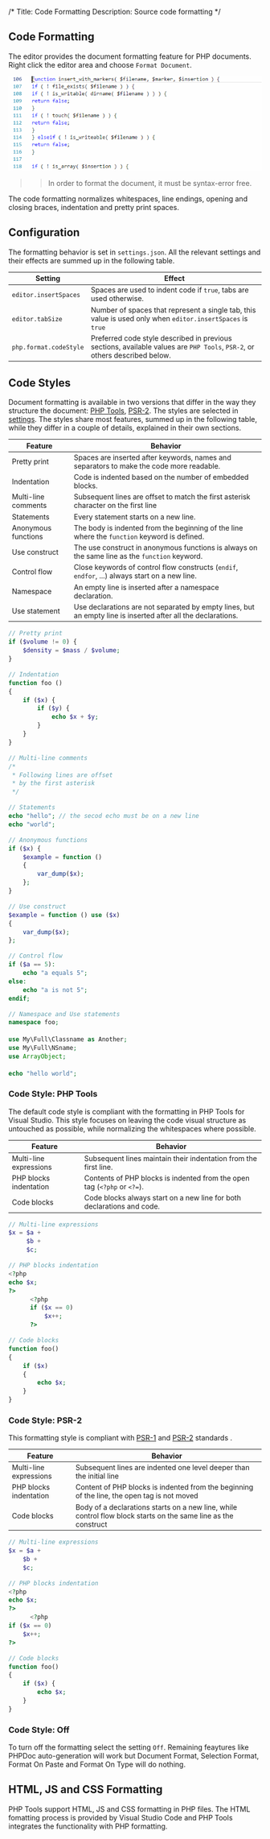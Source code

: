 /*
Title: Code Formatting
Description: Source code formatting
*/

## Code Formatting

The editor provides the document formatting feature for PHP documents. Right click the editor area and choose `Format Document`.

![PHP document format](../imgs/format-document.gif)

>> In order to format the document, it must be syntax-error free.

The code formatting normalizes whitespaces, line endings, opening and closing braces, indentation and pretty print spaces.

## Configuration

The formatting behavior is set in `settings.json`. All the relevant settings and their effects are summed up in the following table.

Setting | Effect
--- | ---
`editor.insertSpaces` | Spaces are used to indent code if `true`, tabs are used otherwise.
`editor.tabSize` | Number of spaces that represent a single tab, this value is used only when `editor.insertSpaces` is `true`
`php.format.codeStyle` | Preferred code style described in previous sections, available values are `PHP Tools`, `PSR-2`, or others described below.

## Code Styles

Document formatting is available in two versions that differ in the way they structure the document: [PHP Tools](##PHP-Tools), [PSR-2](##PSR-2). The styles are selected in [settings](#Configuration). The styles share most features, summed up in the following table, while they differ in a couple of details, explained in their own sections.

Feature | Behavior
--- | ---
Pretty print | Spaces are inserted after keywords, names and separators to make the code more readable.
Indentation | Code is indented based on the number of embedded blocks.
Multi-line comments | Subsequent lines are offset to match the first asterisk character on the first line
Statements | Every statement starts on a new line.
Anonymous functions | The body is indented from the beginning of the line where the `function` keyword is defined.
Use construct | The use construct in anonymous functions is always on the same line as the `function` keyword.
Control flow | Close keywords of control flow constructs (`endif`, `endfor`, ...) always start on a new line.
Namespace | An empty line is inserted after a namespace declaration.
Use statement | Use declarations are not separated by empty lines, but an empty line is inserted after all the declarations.

```php
// Pretty print
if ($volume != 0) {
    $density = $mass / $volume;
}
```

```php
// Indentation
function foo ()
{
    if ($x) {
        if ($y) {
            echo $x + $y;
        }
    }
}
```

```php
// Multi-line comments
/* 
 * Following lines are offset
 * by the first asterisk
 */
```

```php
// Statements
echo "hello"; // the secod echo must be on a new line
echo "world";
```

```php
// Anonymous functions
if ($x) {
    $example = function ()
    {
        var_dump($x);
    };
}
```

```php
// Use construct
$example = function () use ($x) 
{
    var_dump($x);
};
```

```php
// Control flow
if ($a == 5):
    echo "a equals 5";
else:
    echo "a is not 5";
endif;
```

```php
// Namespace and Use statements
namespace foo;

use My\Full\Classname as Another;
use My\Full\NSname;
use ArrayObject;

echo "hello world";
```

### Code Style: PHP Tools

The default code style is compliant with the formatting in PHP Tools for Visual Studio. This style focuses on leaving the code visual structure as untouched as possible, while normalizing the whitespaces where possible.

Feature | Behavior
--- | ---
Multi-line expressions |  Subsequent lines maintain their indentation from the first line.
PHP blocks indentation |  Contents of PHP blocks is indented from the open tag (`<?php` or `<?=`).
Code blocks |  Code blocks always start on a new line for both declarations and code.

```php
// Multi-line expressions
$x = $a +
     $b +
     $c;
```

```php
// PHP blocks indentation
<?php 
echo $x;
?>
      <?php
      if ($x == 0)
          $x++;
      ?>
```

```php
// Code blocks
function foo()
{
    if ($x)
    {
        echo $x;
    }
}
```

### Code Style: PSR-2

This formatting style is compliant with [PSR-1](https://www.php-fig.org/psr/psr-1/) and [PSR-2](https://www.php-fig.org/psr/psr-2/) standards .

Feature | Behavior
--- | ---
Multi-line expressions | Subsequent lines are indented one level deeper than the initial line
PHP blocks indentation | Content of PHP blocks is indented from the beginning of the line, the open tag is not moved
Code blocks | Body of a declarations starts on a new line, while control flow block starts on the same line as the construct

```php
// Multi-line expressions
$x = $a +
    $b +
    $c;
```

```php
// PHP blocks indentation
<?php 
echo $x;
?>
      <?php
if ($x == 0)
    $x++;
?>
```

```php
// Code blocks
function foo()
{
    if ($x) {
        echo $x;
    }
}
```

### Code Style: Off

To turn off the formatting select the setting `Off`. Remaining feaytures like PHPDoc auto-generation will work but Document Format, Selection Format, Format On Paste and Format On Type will do nothing.

## HTML, JS and CSS Formatting

PHP Tools support HTML, JS and CSS formatting in PHP files. The HTML fomatting process is provided by Visual Studio Code and PHP Tools integrates the functionality with PHP formatting.
